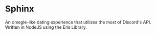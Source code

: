 # Sphinx

An omegle-like dating experience that utilizes the most of Discord's API. Written in NodeJS using the Eris Library.
